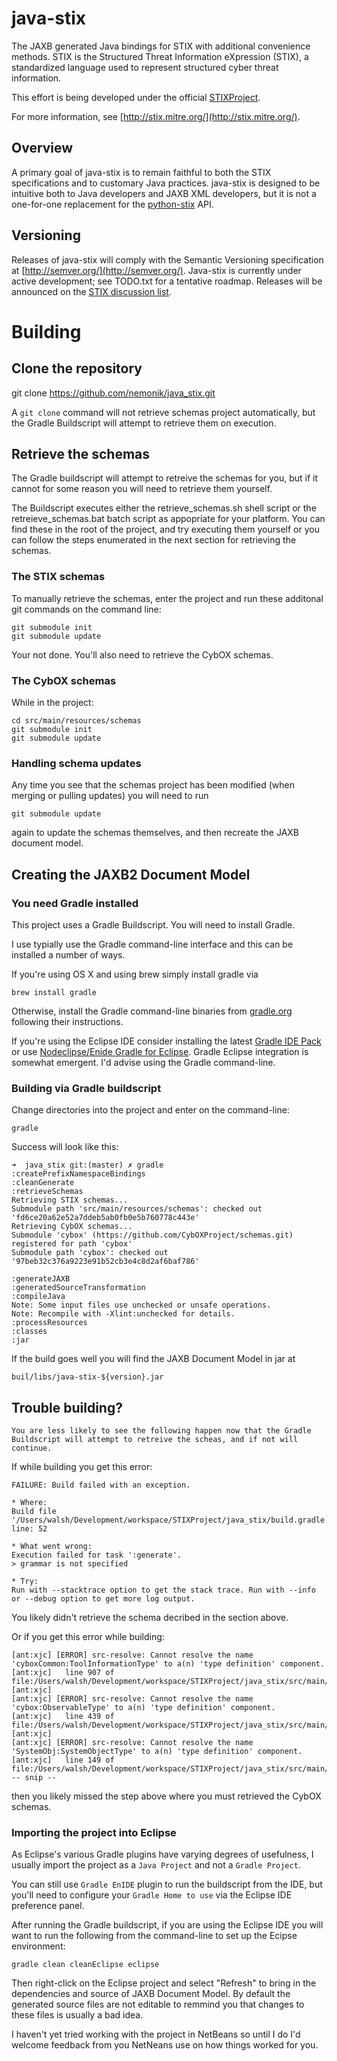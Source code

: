 # java-stix 

The JAXB generated Java bindings for STIX with additional convenience
methods.  STIX is the Structured Threat Information eXpression (STIX),
a standardized language used to represent structured cyber threat
information.

This effort is being developed under the official [STIXProject](http://stixproject.github.io/).

For more information, see [http://stix.mitre.org/](http://stix.mitre.org/).

## Overview

A primary goal of java-stix is to remain faithful to both the STIX
specifications and to customary Java practices. java-stix is designed
to be intuitive both to Java developers and JAXB XML developers, but
it is not a one-for-one replacement for the [python-stix](https://github.com/STIXProject/python-stix) API.

## Versioning

Releases of java-stix will comply with the Semantic Versioning
specification at [http://semver.org/](http://semver.org/). Java-stix
is currently under active development; see TODO.txt for a tentative
roadmap.  Releases will be announced on the [STIX discussion list](http://stix.mitre.org/community/registration.html).

# Building

## Clone the repository

git clone https://github.com/nemonik/java_stix.git

A `git clone` command will not retrieve schemas project
automatically, but the Gradle Buildscript will attempt to
retrieve them on execution.

## Retrieve the schemas

The Gradle buildscript will attempt to retreive the schemas for 
you, but if it cannot for some reason you will need to retrieve 
them yourself.

The Buildscript executes either the retrieve_schemas.sh shell script
or the retreieve_schemas.bat batch script as appopriate for your 
platform.  You can find these in the root of the project, and try
executing them yourself or you can follow the steps enumerated in
the next section for retrieving the schemas.

### The STIX schemas

To manually retrieve the schemas, enter the project and run 
these  additonal git commands on the command line:

    git submodule init
    git submodule update
    
Your not done.  You'll also need to retrieve the CybOX schemas.

### The CybOX schemas

While in the project:

    cd src/main/resources/schemas
    git submodule init
    git submodule update

### Handling schema updates

Any time you see that the schemas project has been modified (when
merging or pulling updates) you will need to run

    git submodule update

again to update the schemas themselves, and then recreate the JAXB
document model.

## Creating the JAXB2 Document Model

### You need Gradle installed

This project uses a Gradle Buildscript.  You will need to install
Gradle.

I use typially use the Gradle command-line interface and this can be
installed a number of ways.  
 
If you're using OS X and using brew simply install gradle via

    brew install gradle

Otherwise, install the Gradle command-line binaries from
[gradle.org](http://www.gradle.org) following their instructions.

If you're using the Eclipse IDE consider installing the latest
[Gradle IDE Pack](http://marketplace.eclipse.org/content/gradle-ide-pack) 
or use [Nodeclipse/Enide Gradle for Eclipse](http://marketplace.eclipse.org/content/gradle). 
Gradle Eclipse integration is somewhat emergent.  I'd advise using the Gradle command-line.

### Building via Gradle buildscript

Change directories into the project and enter on the command-line:

    gradle

Success will look like this:

    ➜  java_stix git:(master) ✗ gradle
    :createPrefixNamespaceBindings
    :cleanGenerate
    :retrieveSchemas
    Retrieving STIX schemas...
    Submodule path 'src/main/resources/schemas': checked out 'fd6ce20a62e52a7ddeb5ab0fb0e5b760778c443e'
    Retrieving CybOX schemas...
    Submodule 'cybox' (https://github.com/CybOXProject/schemas.git) registered for path 'cybox'
    Submodule path 'cybox': checked out '97beb32c376a9223e91b52cb3e4c8d2af6baf786'
    
    :generateJAXB
    :generatedSourceTransformation
    :compileJava
    Note: Some input files use unchecked or unsafe operations.
    Note: Recompile with -Xlint:unchecked for details.
    :processResources
    :classes
    :jar

If the build goes well you will find the JAXB Document Model in jar
at

	buil/libs/java-stix-${version}.jar

## Trouble building?

`You are less likely to see the following happen now that the Gradle 
Buildscript will attempt to retreive the scheas, and if not will
continue.`

If while building you get this error:

    FAILURE: Build failed with an exception.
    
    * Where:
    Build file '/Users/walsh/Development/workspace/STIXProject/java_stix/build.gradle' line: 52
    
    * What went wrong:
    Execution failed for task ':generate'.
    > grammar is not specified

    * Try:
    Run with --stacktrace option to get the stack trace. Run with --info or --debug option to get more log output.

 You likely didn't retrieve the schema decribed in the section above.

Or if you get this error while building:

    [ant:xjc] [ERROR] src-resolve: Cannot resolve the name 'cyboxCommon:ToolInformationType' to a(n) 'type definition' component.
    [ant:xjc]   line 907 of file:/Users/walsh/Development/workspace/STIXProject/java_stix/src/main/resources/schemas/stix_common.xsd
    [ant:xjc] 
    [ant:xjc] [ERROR] src-resolve: Cannot resolve the name 'cybox:ObservableType' to a(n) 'type definition' component.
    [ant:xjc]   line 439 of file:/Users/walsh/Development/workspace/STIXProject/java_stix/src/main/resources/schemas/stix_common.xsd
    [ant:xjc] 
    [ant:xjc] [ERROR] src-resolve: Cannot resolve the name 'SystemObj:SystemObjectType' to a(n) 'type definition' component.
    [ant:xjc]   line 149 of file:/Users/walsh/Development/workspace/STIXProject/java_stix/src/main/resources/schemas/external/maec_4.1/maec_package_schema.xsd
    -- snip --

then you likely missed the step above where you must retrieved the
CybOX schemas.

### Importing the project into Eclipse

As Eclipse's various Gradle plugins have varying degrees of usefulness,
I usually import the project as a `Java Project` and not a `Gradle Project`.

You can still use `Gradle EnIDE` plugin to run the buildscript 
from the IDE, but you'll need to configure your `Gradle Home to use` 
via the Eclipse IDE preference panel.

After running the Gradle buildscript, if you are using the Eclipse IDE
you will want to run the following from the command-line to set up the
Ecipse environment:

	gradle clean cleanEclipse eclipse

Then right-click on the Eclipse project and select "Refresh" to bring
in the dependencies and source of JAXB Document Model. By default the 
generated source files are not editable to remmind you that changes to
these files is usually a bad idea.

I haven't yet tried working with the project in NetBeans so until
I do I'd welcome feedback from you NetNeans use on how things worked 
for you.